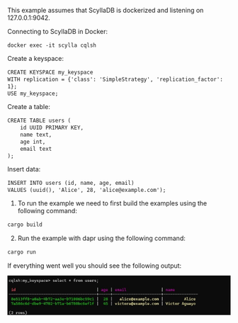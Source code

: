 This example assumes that ScyllaDB is dockerized and listening on 127.0.0.1:9042.

Connecting to ScyllaDB in Docker:
```
docker exec -it scylla cqlsh
```

Create a keyspace:
```
CREATE KEYSPACE my_keyspace
WITH replication = {'class': 'SimpleStrategy', 'replication_factor': 1};
USE my_keyspace;
```

Create a table:
```
CREATE TABLE users (
    id UUID PRIMARY KEY,
    name text,
    age int,
    email text
);
```

Insert data:
```
INSERT INTO users (id, name, age, email)
VALUES (uuid(), 'Alice', 28, 'alice@example.com');
```

1. To run the example we need to first build the examples using the following command:


```bash
cargo build 
```

<!-- END_STEP -->

2. Run the example with dapr using the following command:


```bash
cargo run
```

<!-- END_STEP -->

If everything went well you should see the following output:

![Foto 1](images/select_users.jpg "Foto 1")


